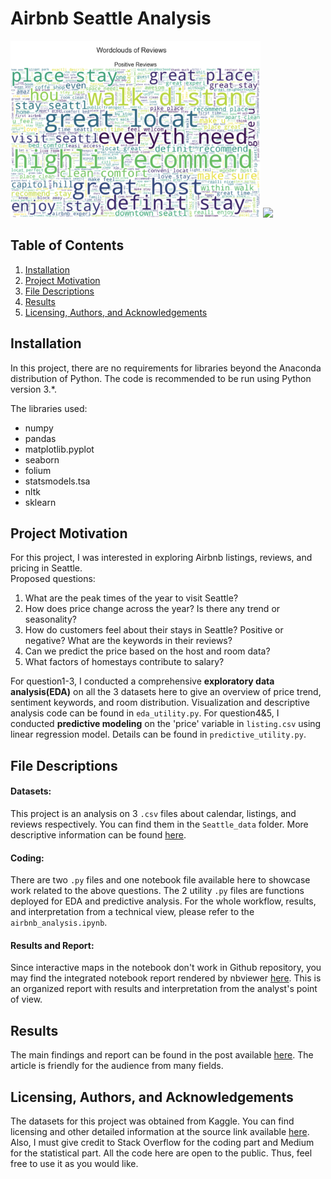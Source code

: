 # Airbnb Seattle Analysis
<img src='wordcloud.png' width="400"> <img src="map.png" width="400">

## Table of Contents
1. [Installation](#installation)
2. [Project Motivation](#motivation)
3. [File Descriptions](#files)
4. [Results](#results)
5. [Licensing, Authors, and Acknowledgements](#licensing)

## Installation
In this project, there are no requirements for libraries beyond the Anaconda distribution of Python.
The code is recommended to be run using Python version 3.*.

The libraries used:<br>
* numpy<br>
* pandas<br>
* matplotlib.pyplot<br>
* seaborn<br>
* folium<br>
* statsmodels.tsa<br>
* nltk<br>
* sklearn

## Project Motivation<a name="motivation"></a>
For this project, I was interested in exploring Airbnb listings, reviews, and pricing in Seattle.  
Proposed questions:
1. What are the peak times of the year to visit Seattle?
2. How does price change across the year? Is there any trend or seasonality?
3. How do customers feel about their stays in Seattle? Positive or negative? What are the keywords in their reviews?
4. Can we predict the price based on the host and room data?
5. What factors of homestays contribute to salary?

For question1-3, I conducted a comprehensive **exploratory data analysis(EDA)** on all the 3 datasets here to give an overview of price trend, sentiment keywords, and room distribution.
Visualization and descriptive analysis code can be found in `eda_utility.py`.
For question4&5, I conducted **predictive modeling** on the 'price' variable in `listing.csv` using linear regression model. Details can be found in `predictive_utility.py`.

## File Descriptions<a name="files"></a>
#### Datasets:
This project is an analysis on 3 `.csv` files about calendar, listings, and reviews respectively. You can find them in the `Seattle_data` folder. 
More descriptive information can be found [here](https://www.kaggle.com/airbnb/seattle?select=calendar.csv).

#### Coding:

There are two `.py` files and one notebook file available here to showcase work related to the above questions. The 2 utility `.py` files are functions deployed for EDA and predictive analysis.
For the whole workflow, results, and interpretation from a technical view, please refer to the `airbnb_analysis.ipynb`.

#### Results and Report:
Since interactive maps in the notebook don't work in Github repository, you may find the integrated notebook report 
rendered by nbviewer [here](https://nbviewer.jupyter.org/github/slwangit/airbnb_seattle_analysis/blob/main/airbnb_analysis.ipynb).
This is an organized report with results and interpretation from the analyst's point of view. 

## Results
The main findings and report can be found in the post available [here](https://medium.com/@slwang0507/how-do-customers-feel-about-their-stay-in-seattle-with-airbnb-20f41ec00223).
The article is friendly for the audience from many fields.

## Licensing, Authors, and Acknowledgements<a name="licensing"></a>
The datasets for this project was obtained from Kaggle. You can find licensing and other detailed information at the source link available [here](https://www.kaggle.com/airbnb/seattle?select=calendar.csv).
Also, I must give credit to Stack Overflow for the coding part and Medium for the statistical part. 
All the code here are open to the public. Thus, feel free to use it as you would like.
